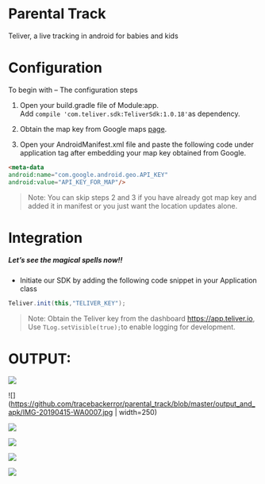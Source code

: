 # Parental Track

Teliver, a live tracking in android for babies and kids

# Configuration

To begin with – The configuration steps

1. Open your build.gradle file of Module:app.  
   Add `compile 'com.teliver.sdk:TeliverSdk:1.0.18'`as dependency.

2. Obtain the map key from Google maps [page](https://developers.google.com/maps/documentation/android-api/).

3. Open your AndroidManifest.xml file and paste the following code under application tag after embedding your map key obtained from Google.

```markdown
<meta-data
android:name="com.google.android.geo.API_KEY"
android:value="API_KEY_FOR_MAP"/>
```

> Note: You can skip steps 2 and 3 if you have already got map key and added it in manifest or you just want the location updates alone.

##### 

# Integration

##### Let’s see the magical spells now!!

* Initiate our SDK by adding the following code snippet in your Application class

```java
Teliver.init(this,"TELIVER_KEY");
```

> Note: Obtain the Teliver key from the dashboard https://app.teliver.io, Use `TLog.setVisible(true);`to enable logging for development.

# OUTPUT:

![](https://github.com/tracebackerror/parental_track/blob/master/output_and_apk/01.gif)

![](https://github.com/tracebackerror/parental_track/blob/master/output_and_apk/IMG-20190415-WA0007.jpg  | width=250)

![](https://github.com/tracebackerror/parental_track/blob/master/output_and_apk/IMG-20190416-WA0006.jpeg)

![](https://github.com/tracebackerror/parental_track/blob/master/output_and_apk/Screenshot_20190415-185215.jpeg)

![](https://github.com/tracebackerror/parental_track/blob/master/output_and_apk/Screenshot_20190415-185559.jpeg)

![](https://github.com/tracebackerror/parental_track/blob/master/output_and_apk/Screenshot_20190415-190400.jpeg)


